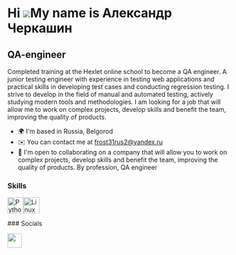 Hi ![](https://user-images.githubusercontent.com/18350557/176309783-0785949b-9127-417c-8b55-ab5a4333674e.gif)My name is Александр Черкашин
==========================================================================================================================================

QA-engineer
-----------

Completed training at the Hexlet online school to become a QA engineer. A junior testing engineer with experience in testing web applications and practical skills in developing test cases and conducting regression testing. I strive to develop in the field of manual and automated testing, actively studying modern tools and methodologies. I am looking for a job that will allow me to work on complex projects, develop skills and benefit the team, improving the quality of products.

* 🌍 I'm based in Russia, Belgorod
* ✉️ You can contact me at [frost31rus2@yandex.ru](mailto:frost31rus2@yandex.ru)
* 🤝 I'm open to collaborating on a company that will allow you to work on complex projects, develop skills and benefit the team, improving the quality of products. By profession, QA engineer

### Skills

<p align="left"> <a href="https://www.python.org/" target="_blank" rel="noreferrer"><img src="https://raw.githubusercontent.com/danielcranney/readme-generator/main/public/icons/skills/python-colored.svg" width="36" height="36" alt="Python" /></a><a href="https://www.linux.org" target="_blank" rel="noreferrer"><img src="https://raw.githubusercontent.com/danielcranney/readme-generator/main/public/icons/skills/linux-colored.svg" width="36" height="36" alt="Linux" /></a> </p>
### Socials <p align="left"> <a href="https://www.github.com/FROSTECKI31" target="_blank" rel="noreferrer"> <picture> <source media="(prefers-color-scheme: dark)" srcset="https://raw.githubusercontent.com/danielcranney/readme-generator/main/public/icons/socials/github-dark.svg" /> <source media="(prefers-color-scheme: light)" srcset="https://raw.githubusercontent.com/danielcranney/readme-generator/main/public/icons/socials/github.svg" /> <img src="https://raw.githubusercontent.com/danielcranney/readme-generator/main/public/icons/socials/github.svg" width="32" height="32" /> </picture> </a></p>
